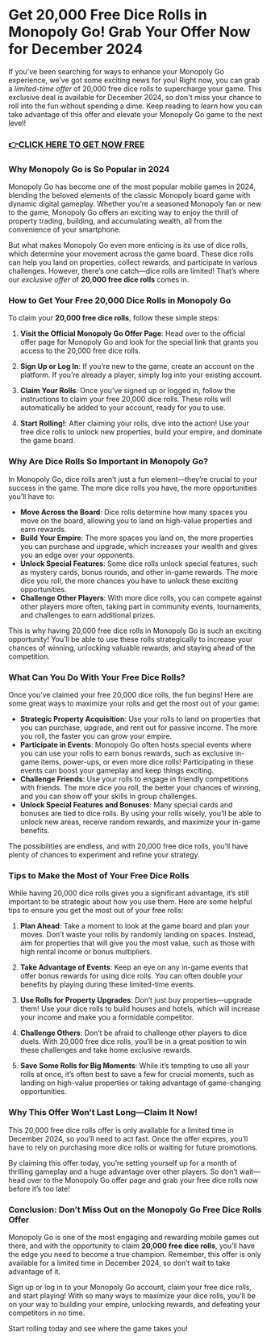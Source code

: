 # Get 20,000 Free Dice Rolls in Monopoly Go! Grab Your Offer Now for December 2024

If you’ve been searching for ways to enhance your Monopoly Go experience, we’ve got some exciting news for you! Right now, you can grab a *limited-time offer* of 20,000 free dice rolls to supercharge your game. This exclusive deal is available for December 2024, so don't miss your chance to roll into the fun without spending a dime. Keep reading to learn how you can take advantage of this offer and elevate your Monopoly Go game to the next level!

### [👉CLICK HERE TO GET NOW FREE](https://freeforyou.xyz/monopoly/go/)

### Why Monopoly Go is So Popular in 2024

Monopoly Go has become one of the most popular mobile games in 2024, blending the beloved elements of the classic Monopoly board game with dynamic digital gameplay. Whether you’re a seasoned Monopoly fan or new to the game, Monopoly Go offers an exciting way to enjoy the thrill of property trading, building, and accumulating wealth, all from the convenience of your smartphone.

But what makes Monopoly Go even more enticing is its use of dice rolls, which determine your movement across the game board. These dice rolls can help you land on properties, collect rewards, and participate in various challenges. However, there’s one catch—dice rolls are limited! That’s where our *exclusive offer* of **20,000 free dice rolls** comes in.

### How to Get Your Free 20,000 Dice Rolls in Monopoly Go

To claim your **20,000 free dice rolls**, follow these simple steps:

1. **Visit the Official Monopoly Go Offer Page**: Head over to the official offer page for Monopoly Go and look for the special link that grants you access to the 20,000 free dice rolls.

2. **Sign Up or Log In**: If you’re new to the game, create an account on the platform. If you’re already a player, simply log into your existing account.

3. **Claim Your Rolls**: Once you’ve signed up or logged in, follow the instructions to claim your free 20,000 dice rolls. These rolls will automatically be added to your account, ready for you to use.

4. **Start Rolling!**: After claiming your rolls, dive into the action! Use your free dice rolls to unlock new properties, build your empire, and dominate the game board.

### Why Are Dice Rolls So Important in Monopoly Go?

In Monopoly Go, dice rolls aren’t just a fun element—they’re crucial to your success in the game. The more dice rolls you have, the more opportunities you’ll have to:

- **Move Across the Board**: Dice rolls determine how many spaces you move on the board, allowing you to land on high-value properties and earn rewards.
- **Build Your Empire**: The more spaces you land on, the more properties you can purchase and upgrade, which increases your wealth and gives you an edge over your opponents.
- **Unlock Special Features**: Some dice rolls unlock special features, such as mystery cards, bonus rounds, and other in-game rewards. The more dice you roll, the more chances you have to unlock these exciting opportunities.
- **Challenge Other Players**: With more dice rolls, you can compete against other players more often, taking part in community events, tournaments, and challenges to earn additional prizes.

This is why having 20,000 free dice rolls in Monopoly Go is such an exciting opportunity! You’ll be able to use these rolls strategically to increase your chances of winning, unlocking valuable rewards, and staying ahead of the competition.

### What Can You Do With Your Free Dice Rolls?

Once you’ve claimed your free 20,000 dice rolls, the fun begins! Here are some great ways to maximize your rolls and get the most out of your game:

- **Strategic Property Acquisition**: Use your rolls to land on properties that you can purchase, upgrade, and rent out for passive income. The more you roll, the faster you can grow your empire.
- **Participate in Events**: Monopoly Go often hosts special events where you can use your rolls to earn bonus rewards, such as exclusive in-game items, power-ups, or even more dice rolls! Participating in these events can boost your gameplay and keep things exciting.
- **Challenge Friends**: Use your rolls to engage in friendly competitions with friends. The more dice you roll, the better your chances of winning, and you can show off your skills in group challenges.
- **Unlock Special Features and Bonuses**: Many special cards and bonuses are tied to dice rolls. By using your rolls wisely, you’ll be able to unlock new areas, receive random rewards, and maximize your in-game benefits.

The possibilities are endless, and with 20,000 free dice rolls, you’ll have plenty of chances to experiment and refine your strategy.

### Tips to Make the Most of Your Free Dice Rolls

While having 20,000 dice rolls gives you a significant advantage, it’s still important to be strategic about how you use them. Here are some helpful tips to ensure you get the most out of your free rolls:

1. **Plan Ahead**: Take a moment to look at the game board and plan your moves. Don’t waste your rolls by randomly landing on spaces. Instead, aim for properties that will give you the most value, such as those with high rental income or bonus multipliers.
   
2. **Take Advantage of Events**: Keep an eye on any in-game events that offer bonus rewards for using dice rolls. You can often double your benefits by playing during these limited-time events.

3. **Use Rolls for Property Upgrades**: Don’t just buy properties—upgrade them! Use your dice rolls to build houses and hotels, which will increase your income and make you a formidable competitor.

4. **Challenge Others**: Don’t be afraid to challenge other players to dice duels. With 20,000 free dice rolls, you’ll be in a great position to win these challenges and take home exclusive rewards.

5. **Save Some Rolls for Big Moments**: While it’s tempting to use all your rolls at once, it’s often best to save a few for crucial moments, such as landing on high-value properties or taking advantage of game-changing opportunities.

### Why This Offer Won’t Last Long—Claim It Now!

This 20,000 free dice rolls offer is only available for a limited time in December 2024, so you’ll need to act fast. Once the offer expires, you’ll have to rely on purchasing more dice rolls or waiting for future promotions. 

By claiming this offer today, you’re setting yourself up for a month of thrilling gameplay and a huge advantage over other players. So don’t wait—head over to the Monopoly Go offer page and grab your free dice rolls now before it’s too late!

### Conclusion: Don’t Miss Out on the Monopoly Go Free Dice Rolls Offer

Monopoly Go is one of the most engaging and rewarding mobile games out there, and with the opportunity to claim **20,000 free dice rolls**, you’ll have the edge you need to become a true champion. Remember, this offer is only available for a limited time in December 2024, so don’t wait to take advantage of it.

Sign up or log in to your Monopoly Go account, claim your free dice rolls, and start playing! With so many ways to maximize your dice rolls, you’ll be on your way to building your empire, unlocking rewards, and defeating your competitors in no time. 

Start rolling today and see where the game takes you!
